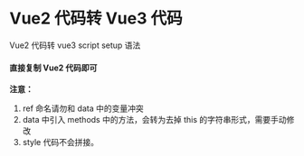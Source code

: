 # Vue2 代码转 Vue3 代码

Vue2 代码转 vue3 script setup 语法

#### 直接复制 Vue2 代码即可

**注意：**

1. ref 命名请勿和 data 中的变量冲突
2. data 中引入 methods 中的方法，会转为去掉 this 的字符串形式，需要手动修改
3. style 代码不会拼接。
